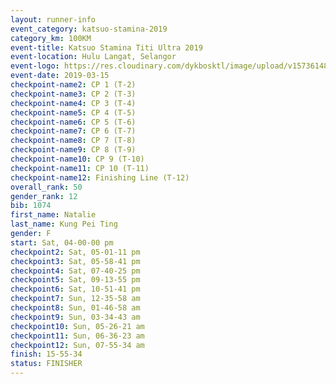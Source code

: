 ```yaml
--- 
layout: runner-info 
event_category: katsuo-stamina-2019 
category_km: 100KM 
event-title: Katsuo Stamina Titi Ultra 2019 
event-location: Hulu Langat, Selangor 
event-logo: https://res.cloudinary.com/dykbosktl/image/upload/v1573614825/Logo/Logo_p7ft6n.png 
event-date: 2019-03-15 
checkpoint-name2: CP 1 (T-2) 
checkpoint-name3: CP 2 (T-3) 
checkpoint-name4: CP 3 (T-4) 
checkpoint-name5: CP 4 (T-5) 
checkpoint-name6: CP 5 (T-6) 
checkpoint-name7: CP 6 (T-7) 
checkpoint-name8: CP 7 (T-8) 
checkpoint-name9: CP 8 (T-9) 
checkpoint-name10: CP 9 (T-10) 
checkpoint-name11: CP 10 (T-11) 
checkpoint-name12: Finishing Line (T-12) 
overall_rank: 50
gender_rank: 12
bib: 1074
first_name: Natalie
last_name: Kung Pei Ting
gender: F
start: Sat, 04-00-00 pm
checkpoint2: Sat, 05-01-11 pm
checkpoint3: Sat, 05-58-41 pm
checkpoint4: Sat, 07-40-25 pm
checkpoint5: Sat, 09-13-55 pm
checkpoint6: Sat, 10-51-41 pm
checkpoint7: Sun, 12-35-58 am
checkpoint8: Sun, 01-46-58 am
checkpoint9: Sun, 03-34-43 am
checkpoint10: Sun, 05-26-21 am
checkpoint11: Sun, 06-36-23 am
checkpoint12: Sun, 07-55-34 am
finish: 15-55-34
status: FINISHER
--- 
```

